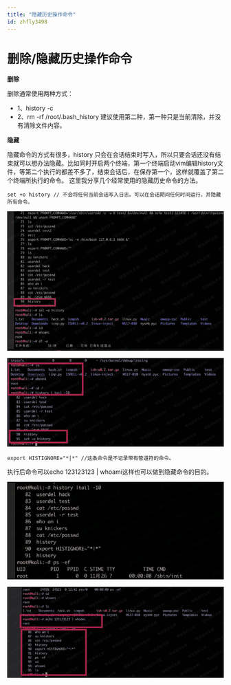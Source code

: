 ```yaml
---
title: "隐藏历史操作命令"
id: zhfly3498
---
```


# 删除/隐藏历史操作命令

**删除**

删除通常使用两种方式：

*   1、history -c
*   2、rm -rf /root/.bash_history 建议使用第二种，第一种只是当前清除，并没有清除文件内容。

**隐藏**

隐藏命令的方式有很多，history 只会在会话结束时写入，所以只要会话还没有结束就可以想办法隐藏。比如同时开启两个终端，第一个终端启动vim编辑history文件，等第二个执行的都差不多了，结束会话后，在保存第一个，这样就覆盖了第二个终端所执行的命令。 这里我分享几个经常使用的隐藏历史命令的方法。

```
set +o history // 不会将任何当前会话写入日志。可以在会话期间任何时间运行，并隐藏所有命令。 
```

![image](../img/88d0b3f411f1111bf47e08d60db697a4.png)

![image](../img/a33928aa1f501898e088a4dbd32c242f.png)

```
export HISTIGNORE="*|*" //这条命令是不记录带有管道符的命令。 
```

执行后命令可以echo 123123123 | whoami这样也可以做到隐藏命令的目的。

![image](../img/11dd45bb00de60908de8bce9839a0805.png)

![image](../img/01f05edbca8e5b0ba3bd93522f247607.png)